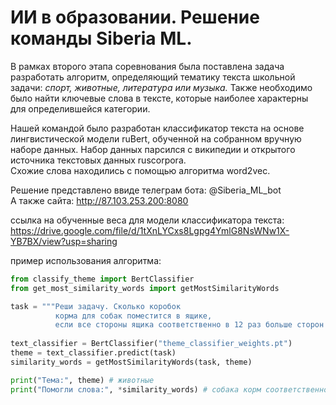 # ИИ в образовании. Решение команды Siberia ML.  
В рамках второго этапа соревнования была поставлена задача разработать алгоритм, определяющий тематику текста школьной задачи: *спорт, животные, литература или музыка.* Также необходимо было найти ключевые слова в тексте, которые наиболее характерны для определившейся категории.  

Нашей командой было разработан классификатор текста на основе лингвистической модели ruBert, обученной на собранном вручную наборе данных. Набор данных парсился с википедии и открытого источника текстовых данных ruscorpora.  
Схожие слова находились с помощью алгоритма word2vec.  

Решение представлено ввиде телеграм бота: @Siberia_ML_bot  
А также сайта: http://87.103.253.200:8080  


ссылка на обученные веса для модели классификатора текста:  https://drive.google.com/file/d/1tXnLYCxs8Lgpg4YmlG8NsWNw1X-YB7BX/view?usp=sharing  

пример использования алгоритма:  

```python
from classify_theme import BertClassifier  
from get_most_similarity_words import getMostSimilarityWords  

task = """Реши задачу. Сколько коробок   
          корма для собак поместится в ящике,  
          если все стороны ящика соответственно в 12 раз больше сторон коробки корма?"""  
 
text_classifier = BertClassifier("theme_classifier_weights.pt")  
theme = text_classifier.predict(task)  
similarity_words = getMostSimilarityWords(task, theme)

print("Тема:", theme) # животные
print("Помогли слова:", *similarity_words) # собака корм соответственно

